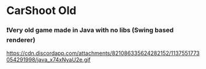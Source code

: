 # CarShoot Old
### ❗Very old game made in Java with no libs (Swing based renderer)

https://cdn.discordapp.com/attachments/821086335624282152/1137551773054291998/java_x74xNyaU2e.gif
